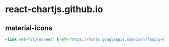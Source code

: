 # react-chartjs.github.io

## material-icons
```html
<link rel="stylesheet" href="https://fonts.googleapis.com/icon?family=Material+Icons">
```
